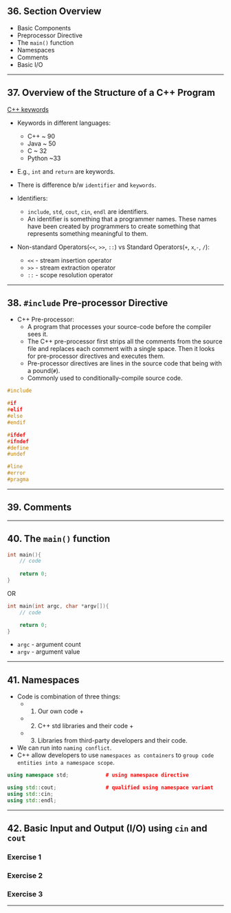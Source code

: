 ## 36. Section Overview

* Basic Components
* Preprocessor Directive
* The `main()` function
* Namespaces
* Comments
* Basic I/O

***

## 37. Overview of the Structure of a C++ Program

[C++ keywords](https://en.cppreference.com/w/cpp/keyword)

* Keywords in different languages:
    - C++    ~ 90
    - Java   ~ 50
    - C      ~ 32
    - Python ~33

* E.g., `int` and `return` are keywords.

* There is difference b/w `identifier` and `keywords`.
* Identifiers:
    - `include`, `std`, `cout`, `cin`, `endl` are identifiers.
    - An identifier is something that a programmer names. These names have been created by programmers to create something that represents something meaningful to them.

* Non-standard Operators(`<<`, `>>`, `::`) vs Standard Operators(`+`, `x`,`-`, `/`):
    - `<<` - stream insertion operator
    - `>>` - stream extraction operator
    - `::` - scope resolution operator
***

## 38. `#include` Pre-processor Directive 

* C++ Pre-processor:
    - A program that processes your source-code before the compiler sees it.
    - The C++ pre-processor first strips all the comments from the source file and replaces each comment with a single space. Then it looks for pre-processor directives and executes them.
    - Pre-processor directives are lines in the source code that being with a pound(`#`).
    - Commonly used to conditionally-compile source code.

```c++
#include
```

```c++
#if
#elif
#else
#endif
```

```c++
#ifdef
#ifndef
#define
#undef
```

```c++
#line
#error
#pragma
```
***

## 39. Comments

***

## 40. The `main()` function

```c++
int main(){
    // code
    
    return 0;
}
```

OR

```c++
int main(int argc, char *argv[]){
    // code

    return 0;
}
```

* `argc` - argument count
* `argv` - argument value
***

## 41. Namespaces

* Code is combination of three things:
    - 1. Our own code + 
    - 2. C++ std libraries and their code + 
    - 3. Libraries from third-party developers and their code.
* We can run into `naming conflict`.
* C++ allow developers to use `namespaces as containers` to `group code entities into a namespace scope`.

```c++
using namespace std;            # using namespace directive
```

```c++
using std::cout;                # qualified using namespace variant
using std::cin;
using std::endl;
```

***

## 42. Basic Input and Output (I/O) using `cin` and `cout`

### Exercise 1

### Exercise 2

### Exercise 3

***
